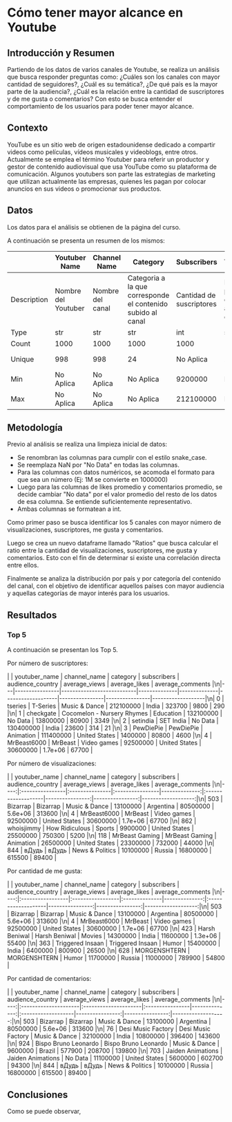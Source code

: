# Cómo tener mayor alcance en Youtube

## Introducción y Resumen

Partiendo de los datos de varios canales de Youtube, se realiza un análisis que busca responder preguntas como: ¿Cuáles son los canales con mayor cantidad de seguidores?, ¿Cuál es su temática?, ¿De qué país es la mayor parte de la audiencia?, ¿Cuál es la relación entre la cantidad de suscriptores y de me gusta o comentarios? 
Con esto se busca entender el comportamiento de los usuarios para poder tener mayor alcance. 

## Contexto

YouTube es un sitio web de origen estadounidense dedicado a compartir videos como películas, vídeos musicales y videoblogs, entre otros. 
Actualmente se emplea el término Youtuber para referir un productor y gestor de contenido audiovisual que usa YouTube como su plataforma de comunicación. Algunos youtubers son parte las estrategias de marketing que utilizan actualmente las empresas, quienes les pagan por colocar anuncios en sus videos o promocionar sus productos. 

## Datos

Los datos para el análisis se obtienen de la página del curso.

A continuación se presenta un resumen de los mismos: 

|             | Youtuber Name       | Channel Name     | Category                                                    | Subscribers              | Audience Country                         | Average Views                        | Average Likes                   | Average Comments                 |
|-------------|---------------------|------------------|-------------------------------------------------------------|--------------------------|------------------------------------------|--------------------------------------|---------------------------------|----------------------------------|
| Description | Nombre del Youtuber | Nombre del canal | Categoria a la que corresponde el contenido subido al canal | Cantidad de suscriptores | Pais principal de la audiencia del canal | Cantidad promedio de visualizaciones | Cantidad promedio de 'Me gusta' | Cantidad promedio de comentarios |
| Type        |                 str |              str |                                                         str |                      int |                                      str |                                  int |                             int |                              int |
| Count       |                1000 |             1000 |                                                        1000 |                     1000 |                                     1000 |                                 1000 |                            1000 |                             1000 |
| Unique      |                 998 |              998 |                                                          24 |                No Aplica |                                       28 |                            No Aplica |                       No Aplica |                        No Aplica |
| Min         |           No Aplica |        No Aplica |                                                   No Aplica |                  9200000 |                                No Aplica |                                    0 |                               5 |                                1 |
| Max         |           No Aplica |        No Aplica |                                                   No Aplica |                212100000 |                                No Aplica |                             80500000 |                         5600000 |                           313600 |


## Metodología

Previo al análisis se realiza una limpieza inicial de datos:
<ul>
<li>Se renombran las columnas para cumplir con el estilo snake_case.</li>
<li>Se reemplaza NaN por "No Data" en todas las columnas.</li>
<li>Para las columnas con datos numéricos, se acomoda el formato para que sea un número (Ej: 1M se convierte en 1000000)</li>
<li>Luego para las columnas de likes promedio y comentarios promedio, se decide cambiar "No data" por el valor promedio del resto de los datos de esa columna. Se entiende suficientemente representativo.</li>
<li>Ambas columnas se formatean a int.</li>
</ul>

Como primer paso se busca identificar los 5 canales con mayor número de visualizaciones, suscriptores, me gusta y comentarios.

Luego se crea un nuevo dataframe llamado "Ratios" que busca calcular el ratio entre la cantidad de visualizaciones, suscriptores, me gusta y comentarios. Esto con el fin de determinar si existe una correlación directa entre ellos.

Finalmente se analiza la distribución por país y por categoría del contenido del canal, con el objetivo de identificar aquellos países con mayor audiencia y aquellas categorías de mayor interés para los usuarios.


## Resultados

### Top 5
A continuación se presentan los Top 5.

Por número de suscriptores:

|    | youtuber_name   | channel_name               | category      |   subscribers | audience_country   |   average_views |   average_likes |   average_comments |\n|---|----------------|---------------------------|--------------|--------------|-------------------|----------------|----------------|-------------------|\n|  0 | tseries         | T-Series                   | Music & Dance |     212100000 | India              |          323700 |      9800       |                290 |\n|  1 | checkgate       | Cocomelon - Nursery Rhymes | Education     |     132100000 | No Data            |        13800000 |     80900       |               3349 |\n|  2 | setindia        | SET India                  | No Data       |     130400000 | India              |           23600 |       314       |                 21 |\n|  3 | PewDiePie       | PewDiePie                  | Animation     |     111400000 | United States      |         1400000 |     80800       |               4600 |\n|  4 | MrBeast6000     | MrBeast                    | Video games   |      92500000 | United States      |        30600000 |         1.7e+06 |              67700 |

Por número de visualizaciones:

|     | youtuber_name   | channel_name   | category        |   subscribers | audience_country   |   average_views |   average_likes |   average_comments |\n|----:|:----------------|:---------------|:----------------|--------------:|:-------------------|----------------:|----------------:|-------------------:|\n| 503 | Bizarrap        | Bizarrap       | Music & Dance   |      13100000 | Argentina          |        80500000 |         5.6e+06 |             313600 |\n|   4 | MrBeast6000     | MrBeast        | Video games     |      92500000 | United States      |        30600000 |         1.7e+06 |              67700 |\n| 862 | whoisjimmy      | How Ridiculous | Sports          |       9900000 | United States      |        25500000 |    750300       |               5200 |\n| 118 | MrBeast Gaming  | MrBeast Gaming | Animation       |      26500000 | United States      |        23300000 |    732000       |              44000 |\n| 844 | вДудь           | вДудь          | News & Politics |      10100000 | Russia             |        16800000 |    615500       |              89400 |

Por cantidad de me gusta:

|     | youtuber_name    | channel_name     | category      |   subscribers | audience_country   |   average_views |   average_likes |   average_comments |\n|----:|:-----------------|:-----------------|:--------------|--------------:|:-------------------|----------------:|----------------:|-------------------:|\n| 503 | Bizarrap         | Bizarrap         | Music & Dance |      13100000 | Argentina          |        80500000 |         5.6e+06 |             313600 |\n|   4 | MrBeast6000      | MrBeast          | Video games   |      92500000 | United States      |        30600000 |         1.7e+06 |              67700 |\n| 423 | Harsh Beniwal    | Harsh Beniwal    | Movies        |      14300000 | India              |        11600000 |         1.3e+06 |              55400 |\n| 363 | Triggered Insaan | Triggered Insaan | Humor         |      15400000 | India              |         6400000 |    800900       |              26500 |\n| 628 | MORGENSHTERN     | MORGENSHTERN     | Humor         |      11700000 | Russia             |        11000000 |    789900       |              54800 |

Por cantidad de comentarios:

|     | youtuber_name        | channel_name         | category        |   subscribers | audience_country   |   average_views |   average_likes |   average_comments |\n|----:|:---------------------|:---------------------|:----------------|--------------:|:-------------------|----------------:|----------------:|-------------------:|\n| 503 | Bizarrap             | Bizarrap             | Music & Dance   |      13100000 | Argentina          |        80500000 |         5.6e+06 |             313600 |\n|  76 | Desi Music Factory   | Desi Music Factory   | Music & Dance   |      32100000 | India              |        10800000 |    396400       |             143600 |\n| 924 | Bispo Bruno Leonardo | Bispo Bruno Leonardo | Music & Dance   |       9600000 | Brazil             |          577900 |    208700       |             139800 |\n| 703 | Jaiden Animations    | Jaiden Animations    | No Data         |      11100000 | United States      |         5600000 |    602700       |              94300 |\n| 844 | вДудь                | вДудь                | News & Politics |      10100000 | Russia             |        16800000 |    615500       |              89400 |




## Conclusiones

Como se puede observar,
